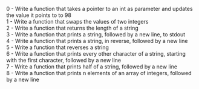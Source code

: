 0 - Write a function that takes a pointer to an int as parameter and updates the value it points to to 98                        
1 - Write a function that swaps the values of two integers                                                                       
2 - Write a function that returns the length of a string                                                                         
3 - Write a function that prints a string, followed by a new line, to stdout                                                     
4 - Write a function that prints a string, in reverse, followed by a new line                                                    
5 - Write a function that reverses a string                                                                                      
6 - Write a function that prints every other character of a string, starting with the first character, followed by a new line    
7 - Write a function that prints half of a string, followed by a new line                                                        
8 - Write a function that prints n elements of an array of integers, followed by a new line
